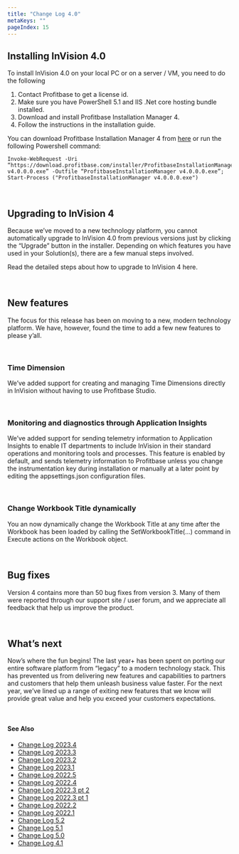 ```yaml
---
title: "Change Log 4.0"
metaKeys: ""
pageIndex: 15
---
```




## Installing InVision 4.0

To install InVision 4.0 on your local PC or on a server / VM, you need to do the following

1. Contact Profitbase to get a license id.
2. Make sure you have PowerShell 5.1 and IIS .Net core hosting bundle installed.
3. Download and install Profitbase Installation Manager 4.
4. Follow the instructions in the installation guide.

You can download Profitbase Installation Manager 4 from [here](http://download.profitbase.com/installer/) or run the following Powershell command:

```
Invoke-WebRequest -Uri “https://download.profitbase.com/installer/ProfitbaseInstallationManager v4.0.0.0.exe” -Outfile “ProfitbaseInstallationManager v4.0.0.0.exe”; Start-Process ("ProfitbaseInstallationManager v4.0.0.0.exe")
```

<br />

## Upgrading to InVision 4

Because we’ve moved to a new technology platform, you cannot automatically upgrade to InVision 4.0 from previous versions just by clicking the “Upgrade” button in the installer. Depending on which features you have used in your Solution(s), there are a few manual steps involved.

Read the detailed steps about how to upgrade to InVision 4 here.

<br />

## New features

The focus for this release has been on moving to a new, modern technology platform. We have, however, found the time to add a few new features to please y’all.

<br />

### Time Dimension

We’ve added support for creating and managing Time Dimensions directly in InVision without having to use Profitbase Studio.

<br />

### Monitoring and diagnostics through Application Insights

We’ve added support for sending telemetry information to Application Insights to enable IT departments to include InVision in their standard operations and monitoring tools and processes.
This feature is enabled by default, and sends telemetry information to Profitbase unless you change the instrumentation key during installation or manually at a later point by editing the appsettings.json configuration files.

<br />

### Change Workbook Title dynamically

You an now dynamically change the Workbook Title at any time after the Workbook has been loaded by calling the SetWorkbookTitle(…) command in Execute actions on the Workbook object.

<br />

## Bug fixes

Version 4 contains more than 50 bug fixes from version 3. Many of them were reported through our support site / user forum, and we appreciate all feedback that help us improve the product.

<br />

## What’s next

Now’s where the fun begins! The last year+ has been spent on porting our entire software platform from “legacy” to a modern technology stack. This has prevented us from delivering new features and capabilities to partners and customers that help them unleash business value faster. For the next year, we’ve lined up a range of exiting new features that we know will provide great value and help you exceed your customers expectations.



<br />

#### See Also

- [Change Log 2023.4](changelog23_4.md)
- [Change Log 2023.3](changelog23_3.md)
- [Change Log 2023.2](changelog23_2.md)
- [Change Log 2023.1](changelog23_1.md)
- [Change Log 2022.5](changelog22_5.md)
- [Change Log 2022.4](changelog22_4.md)
- [Change Log 2022.3 pt 2](changelog22_3_2.md)
- [Change Log 2022.3 pt 1](changelog22_3_1.md)
- [Change Log 2022.2](changelog22_2.md)
- [Change Log 2022.1](changelog22_1.md)
- [Change Log 5.2](changelog52.md)
- [Change Log 5.1](changelog51.md)
- [Change Log 5.0](changelog5.md)
- [Change Log 4.1](changelog41.md)
